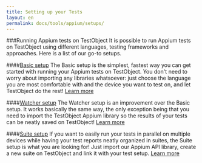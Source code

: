 ```yaml
---
title: Setting up your Tests
layout: en
permalink: docs/tools/appium/setups/
---
```


###Running Appium tests on TestObject
It is possible to run Appium tests on TestObject using different languages, testing frameworks and approaches. Here is a list of our go-to setups.

####[Basic setup](/docs/tools/appium/setups/basic-setups)
The Basic setup is the simplest, fastest way you can get started with running your Appium tests on TestObject. You don't need to worry about importing any libraries whatsoever: just choose the language you are most comfortable with and the device you want to test on, and let TestObject do the rest! [Learn more](/docs/tools/appium/setups/basic-setups)

####[Watcher setup](/docs/tools/appium/setups/watcher-setups)
The Watcher setup is an improvement over the Basic setup. It works basically the same way, the only exception being that you need to import the TestObject Appium library so the results of your tests can be neatly saved on TestObject! [Learn more](/docs/tools/appium/setups/watcher-setups)

####[Suite setup](/docs/tools/appium/setups/suite-setups)
If you want to easily run your tests in parallel on multiple devices while having your test reports neatly organized in suites, the Suite setup is what you are looking for! Just import our Appium API library, create a new suite on TestObject and link it with your test setup. [Learn more](/docs/tools/appium/setups/suite-setups)
